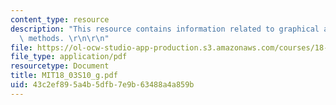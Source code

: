 ```yaml
---
content_type: resource
description: "This resource contains information related to graphical and numerical\
  \ methods. \r\n\r\n"
file: https://ol-ocw-studio-app-production.s3.amazonaws.com/courses/18-03-differential-equations-spring-2010/43c2ef895a4b5dfb7e9b63488a4a859b_MIT18_03S10_g.pdf
file_type: application/pdf
resourcetype: Document
title: MIT18_03S10_g.pdf
uid: 43c2ef89-5a4b-5dfb-7e9b-63488a4a859b
---
```

